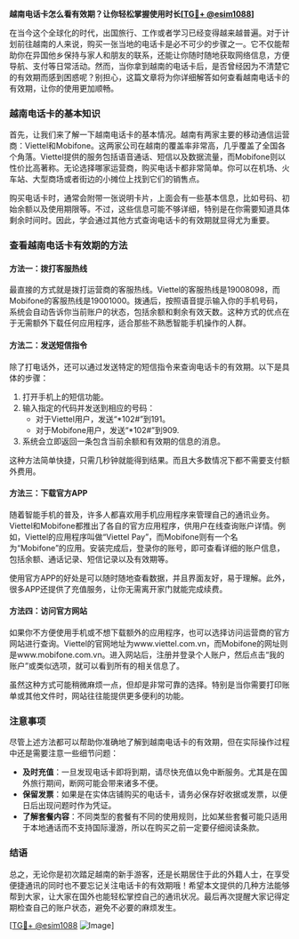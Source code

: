 **越南电话卡怎么看有效期？让你轻松掌握使用时长[[TG💪+ @esim1088](https://t.me/s/esim1088)]**

在当今这个全球化的时代，出国旅行、工作或者学习已经变得越来越普遍。对于计划前往越南的人来说，购买一张当地的电话卡是必不可少的步骤之一。它不仅能帮助你在异国他乡保持与家人和朋友的联系，还能让你随时随地获取网络信息，方便导航、支付等日常活动。然而，当你拿到越南的电话卡后，是否曾经因为不清楚它的有效期而感到困惑呢？别担心，这篇文章将为你详细解答如何查看越南电话卡的有效期，让你的使用更加顺畅。

### 越南电话卡的基本知识

首先，让我们来了解一下越南电话卡的基本情况。越南有两家主要的移动通信运营商：Viettel和Mobifone。这两家公司在越南的覆盖率非常高，几乎覆盖了全国各个角落。Viettel提供的服务包括语音通话、短信以及数据流量，而Mobifone则以性价比高著称。无论选择哪家运营商，购买电话卡都非常简单。你可以在机场、火车站、大型商场或者街边的小摊位上找到它们的销售点。

购买电话卡时，通常会附带一张说明卡片，上面会有一些基本信息，比如号码、初始余额以及使用期限等。不过，这些信息可能不够详细，特别是在你需要知道具体剩余时间时。因此，学会通过其他方式查询电话卡的有效期就显得尤为重要。

### 查看越南电话卡有效期的方法

#### 方法一：拨打客服热线

最直接的方式就是拨打运营商的客服热线。Viettel的客服热线是19008098，而Mobifone的客服热线是19001000。拨通后，按照语音提示输入你的手机号码，系统会自动告诉你当前账户的状态，包括余额和剩余有效天数。这种方式的优点在于无需额外下载任何应用程序，适合那些不熟悉智能手机操作的人群。

#### 方法二：发送短信指令

除了打电话外，还可以通过发送特定的短信指令来查询电话卡的有效期。以下是具体的步骤：

1. 打开手机上的短信功能。
2. 输入指定的代码并发送到相应的号码：
   - 对于Viettel用户，发送“*102#”到191。
   - 对于Mobifone用户，发送“*102#”到909.
3. 系统会立即返回一条包含当前余额和有效期的信息的消息。

这种方法简单快捷，只需几秒钟就能得到结果。而且大多数情况下都不需要支付额外费用。

#### 方法三：下载官方APP

随着智能手机的普及，许多人都喜欢用手机应用程序来管理自己的通讯业务。Viettel和Mobifone都推出了各自的官方应用程序，供用户在线查询账户详情。例如，Viettel的应用程序叫做“Viettel Pay”，而Mobifone则有一个名为“Mobifone”的应用。安装完成后，登录你的账号，即可查看详细的账户信息，包括余额、通话记录、短信记录以及有效期等。

使用官方APP的好处是可以随时随地查看数据，并且界面友好，易于理解。此外，很多APP还提供了充值服务，让你无需离开家门就能完成续费。

#### 方法四：访问官方网站

如果你不方便使用手机或不想下载额外的应用程序，也可以选择访问运营商的官方网站进行查询。Viettel的官网地址为www.viettel.com.vn，而Mobifone的网址则是www.mobifone.com.vn。进入网站后，注册并登录个人账户，然后点击“我的账户”或类似选项，就可以看到所有的相关信息了。

虽然这种方式可能稍微麻烦一点，但却是非常可靠的选择。特别是当你需要打印账单或其他文件时，网站往往能提供更多便利的功能。

### 注意事项

尽管上述方法都可以帮助你准确地了解到越南电话卡的有效期，但在实际操作过程中还是需要注意一些细节问题：

- **及时充值**：一旦发现电话卡即将到期，请尽快充值以免中断服务。尤其是在国外旅行期间，断网可能会带来诸多不便。
- **保留发票**：如果是在实体店铺购买的电话卡，请务必保存好收据或发票，以便日后出现问题时作为凭证。
- **了解套餐内容**：不同类型的套餐有不同的使用规则，比如某些套餐可能只适用于本地通话而不支持国际漫游，所以在购买之前一定要仔细阅读条款。

### 结语

总之，无论你是初次踏足越南的新手游客，还是长期居住于此的外籍人士，在享受便捷通讯的同时也不要忘记关注电话卡的有效期哦！希望本文提供的几种方法能够帮到大家，让大家在国外也能轻松掌控自己的通讯状况。最后再次提醒大家记得定期检查自己的账户状态，避免不必要的麻烦发生。

[[TG💪+ @esim1088](https://t.me/s/esim1088) ![Image](https://i.postimg.cc/4NQfJmqS/Snipaste-2025-05-13-00-14-12.png)]